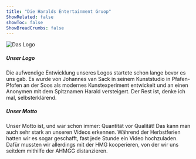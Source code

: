 ```yaml
---
title: "Die Haralds Entertainment Gruop"
ShowRelated: false
showToc: false
ShowBreadCrumbs: false
---
```


![Das Logo](/uploads/HEG.png)

##### Unser Logo

Die aufwendige Entwicklung unseres Logos startete schon lange bevor es uns gab. Es wurde von Johannes van Sack in seinem Kunststudio in Pfafen-Pfofen an der Soos als modernes Kunstexperiment entwickelt und an einen Anonymen mit dem Spitznamen Harald versteigert. Der Rest ist, denke ich mal, selbsterklärend.

##### Unser Motto

Unser Motto ist, und war schon immer: Quantität vor Qualität! Das kann man auch sehr stark an unseren Videos erkennen. Während der Herbstferien hatten wir es sogar geschafft, fast jede Stunde ein Video hochzuladen. Dafür mussten wir allerdings mit der HMG kooperieren, von der wir uns seitdem mithilfe der AHMGG distanzieren.